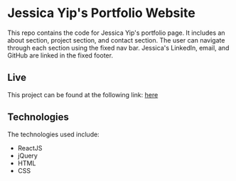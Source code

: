 # Jessica Yip's Portfolio Website

This repo contains the code for Jessica Yip's portfolio page. It includes an about section, project section, and contact section. The user can navigate through each section using the fixed nav bar. Jessica's LinkedIn, email, and GitHub are linked in the fixed footer.

## Live

This project can be found at the following link: [here](https://jessica-portfolio.vercel.app/)

## Technologies

The technologies used include: 
* ReactJS
* jQuery
* HTML
* CSS

